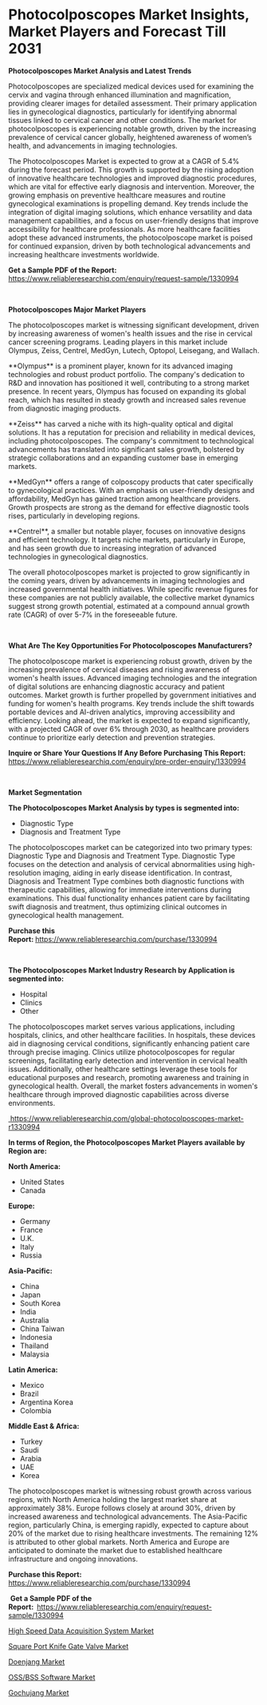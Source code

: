 <p><h1>Photocolposcopes Market Insights, Market Players and Forecast Till 2031</h1></p><p><strong>Photocolposcopes Market Analysis and Latest Trends</strong></p>
<p><p>Photocolposcopes are specialized medical devices used for examining the cervix and vagina through enhanced illumination and magnification, providing clearer images for detailed assessment. Their primary application lies in gynecological diagnostics, particularly for identifying abnormal tissues linked to cervical cancer and other conditions. The market for photocolposcopes is experiencing notable growth, driven by the increasing prevalence of cervical cancer globally, heightened awareness of women’s health, and advancements in imaging technologies.</p><p>The Photocolposcopes Market is expected to grow at a CAGR of 5.4% during the forecast period. This growth is supported by the rising adoption of innovative healthcare technologies and improved diagnostic procedures, which are vital for effective early diagnosis and intervention. Moreover, the growing emphasis on preventive healthcare measures and routine gynecological examinations is propelling demand. Key trends include the integration of digital imaging solutions, which enhance versatility and data management capabilities, and a focus on user-friendly designs that improve accessibility for healthcare professionals. As more healthcare facilities adopt these advanced instruments, the photocolposcope market is poised for continued expansion, driven by both technological advancements and increasing healthcare investments worldwide.</p></p>
<p><strong>Get a Sample PDF of the Report:&nbsp;</strong> <a href="https://www.reliableresearchiq.com/enquiry/request-sample/1330994?utm_campaign=1087&utm_medium=2&utm_source=Github&utm_content=ia&utm_term=16102024&utm_id=photocolposcopes">https://www.reliableresearchiq.com/enquiry/request-sample/1330994</a></p>
<p>&nbsp;</p>
<p><strong>Photocolposcopes Major Market Players</strong></p>
<p><p>The photocolposcopes market is witnessing significant development, driven by increasing awareness of women's health issues and the rise in cervical cancer screening programs. Leading players in this market include Olympus, Zeiss, Centrel, MedGyn, Lutech, Optopol, Leisegang, and Wallach.</p><p>**Olympus** is a prominent player, known for its advanced imaging technologies and robust product portfolio. The company's dedication to R&D and innovation has positioned it well, contributing to a strong market presence. In recent years, Olympus has focused on expanding its global reach, which has resulted in steady growth and increased sales revenue from diagnostic imaging products.</p><p>**Zeiss** has carved a niche with its high-quality optical and digital solutions. It has a reputation for precision and reliability in medical devices, including photocolposcopes. The company's commitment to technological advancements has translated into significant sales growth, bolstered by strategic collaborations and an expanding customer base in emerging markets.</p><p>**MedGyn** offers a range of colposcopy products that cater specifically to gynecological practices. With an emphasis on user-friendly designs and affordability, MedGyn has gained traction among healthcare providers. Growth prospects are strong as the demand for effective diagnostic tools rises, particularly in developing regions.</p><p>**Centrel**, a smaller but notable player, focuses on innovative designs and efficient technology. It targets niche markets, particularly in Europe, and has seen growth due to increasing integration of advanced technologies in gynecological diagnostics.</p><p>The overall photocolposcopes market is projected to grow significantly in the coming years, driven by advancements in imaging technologies and increased governmental health initiatives. While specific revenue figures for these companies are not publicly available, the collective market dynamics suggest strong growth potential, estimated at a compound annual growth rate (CAGR) of over 5-7% in the foreseeable future.</p></p>
<p>&nbsp;</p>
<p><strong>What Are The Key Opportunities For Photocolposcopes Manufacturers?</strong></p>
<p><p>The photocolposcope market is experiencing robust growth, driven by the increasing prevalence of cervical diseases and rising awareness of women's health issues. Advanced imaging technologies and the integration of digital solutions are enhancing diagnostic accuracy and patient outcomes. Market growth is further propelled by government initiatives and funding for women's health programs. Key trends include the shift towards portable devices and AI-driven analytics, improving accessibility and efficiency. Looking ahead, the market is expected to expand significantly, with a projected CAGR of over 6% through 2030, as healthcare providers continue to prioritize early detection and prevention strategies.</p></p>
<p><strong>Inquire or Share Your Questions If Any Before Purchasing This Report:</strong> <a href="https://www.reliableresearchiq.com/enquiry/pre-order-enquiry/1330994?utm_campaign=1087&utm_medium=2&utm_source=Github&utm_content=ia&utm_term=16102024&utm_id=photocolposcopes">https://www.reliableresearchiq.com/enquiry/pre-order-enquiry/1330994</a></p>
<p>&nbsp;</p>
<p><strong>Market Segmentation</strong></p>
<p><strong>The Photocolposcopes Market Analysis by types is segmented into:</strong></p>
<p><ul><li>Diagnostic Type</li><li>Diagnosis and Treatment Type</li></ul></p>
<p><p>The photocolposcopes market can be categorized into two primary types: Diagnostic Type and Diagnosis and Treatment Type. Diagnostic Type focuses on the detection and analysis of cervical abnormalities using high-resolution imaging, aiding in early disease identification. In contrast, Diagnosis and Treatment Type combines both diagnostic functions with therapeutic capabilities, allowing for immediate interventions during examinations. This dual functionality enhances patient care by facilitating swift diagnosis and treatment, thus optimizing clinical outcomes in gynecological health management.</p></p>
<p><strong>Purchase this Report:&nbsp;</strong><a href="https://www.reliableresearchiq.com/purchase/1330994?utm_campaign=1087&utm_medium=2&utm_source=Github&utm_content=ia&utm_term=16102024&utm_id=photocolposcopes">https://www.reliableresearchiq.com/purchase/1330994</a></p>
<p>&nbsp;</p>
<p><strong>The Photocolposcopes Market Industry Research by Application is segmented into:</strong></p>
<p><ul><li>Hospital</li><li>Clinics</li><li>Other</li></ul></p>
<p><p>The photocolposcopes market serves various applications, including hospitals, clinics, and other healthcare facilities. In hospitals, these devices aid in diagnosing cervical conditions, significantly enhancing patient care through precise imaging. Clinics utilize photocolposcopes for regular screenings, facilitating early detection and intervention in cervical health issues. Additionally, other healthcare settings leverage these tools for educational purposes and research, promoting awareness and training in gynecological health. Overall, the market fosters advancements in women's healthcare through improved diagnostic capabilities across diverse environments.</p></p>
<p><a href="https://www.reliableresearchiq.com/global-photocolposcopes-market-r1330994?utm_campaign=1087&utm_medium=2&utm_source=Github&utm_content=ia&utm_term=16102024&utm_id=photocolposcopes">&nbsp;https://www.reliableresearchiq.com/global-photocolposcopes-market-r1330994</a></p>
<p><strong>In terms of Region, the Photocolposcopes Market Players available by Region are:</strong></p>
<p>
    <p> <strong> North America: </strong>
        <ul>
            <li>United States</li>
            <li>Canada</li>
        </ul>
        </p> 
    <p> <strong> Europe: </strong>
        <ul>
            <li>Germany</li>
            <li>France</li>
            <li>U.K.</li>
            <li>Italy</li>
            <li>Russia</li>
        </ul>
        </p> 
    <p> <strong> Asia-Pacific: </strong>
        <ul>
            <li>China</li>
            <li>Japan</li>
            <li>South Korea</li>
            <li>India</li>
            <li>Australia</li>
            <li>China Taiwan</li>
            <li>Indonesia</li>
            <li>Thailand</li>
            <li>Malaysia</li>
        </ul>
        </p> 
    <p> <strong> Latin America: </strong>
        <ul>
            <li>Mexico</li>
            <li>Brazil</li>
            <li>Argentina Korea</li>
            <li>Colombia</li>
        </ul>
        </p> 
    <p> <strong> Middle East & Africa: </strong>
        <ul>
            <li>Turkey</li>
            <li>Saudi</li>
            <li>Arabia</li>
            <li>UAE</li>
            <li>Korea</li>
        </ul>
    </p>
    </p>
<p><p>The photocolposcopes market is witnessing robust growth across various regions, with North America holding the largest market share at approximately 38%. Europe follows closely at around 30%, driven by increased awareness and technological advancements. The Asia-Pacific region, particularly China, is emerging rapidly, expected to capture about 20% of the market due to rising healthcare investments. The remaining 12% is attributed to other global markets. North America and Europe are anticipated to dominate the market due to established healthcare infrastructure and ongoing innovations.</p></p>
<p><strong>Purchase this Report: </strong><a href="https://www.reliableresearchiq.com/purchase/1330994?utm_campaign=1087&utm_medium=2&utm_source=Github&utm_content=ia&utm_term=16102024&utm_id=photocolposcopes">https://www.reliableresearchiq.com/purchase/1330994</a></p>
<p>&nbsp;<strong>Get a Sample PDF of the Report:&nbsp;&nbsp;</strong><a href="https://www.reliableresearchiq.com/enquiry/request-sample/1330994?utm_campaign=1087&utm_medium=2&utm_source=Github&utm_content=ia&utm_term=16102024&utm_id=photocolposcopes">https://www.reliableresearchiq.com/enquiry/request-sample/1330994</a></p>
<p><strong></strong></p>
<p><p><a href="https://issuu.com/reportprime-2/docs/high-speed-data-acquisition-system-_ee8ed7c187df8c?utm_campaign=1087&utm_medium=2&utm_source=Github&utm_content=ia&utm_term=16102024&utm_id=photocolposcopes">High Speed Data Acquisition System Market</a></p><p><a href="https://issuu.com/reportprime-2/docs/square-port-knife-gate-valve-market_df2f5f9fb9a364?utm_campaign=1087&utm_medium=2&utm_source=Github&utm_content=ia&utm_term=16102024&utm_id=photocolposcopes">Square Port Knife Gate Valve Market</a></p><p><a href="https://www.linkedin.com/pulse/global-doenjang-market-trends-insights-growth-opportunities-challenges-ikm0c?utm_campaign=1087&utm_medium=2&utm_source=Github&utm_content=ia&utm_term=16102024&utm_id=photocolposcopes">Doenjang Market</a></p><p><a href="https://github.com/vitacbq/Market-Research-Report-List-1/blob/main/ossbss-software-market.md?utm_campaign=1087&utm_medium=2&utm_source=Github&utm_content=ia&utm_term=16102024&utm_id=photocolposcopes">OSS/BSS Software Market</a></p><p><a href="https://www.linkedin.com/pulse/insights-gochujang-industry-market-financial-status-size-sdlde?trk=public_post_embed_feed-article-content&utm_campaign=1087&utm_medium=2&utm_source=Github&utm_content=ia&utm_term=16102024&utm_id=photocolposcopes">Gochujang Market</a></p></p>